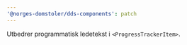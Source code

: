 ```yaml
---
'@norges-domstoler/dds-components': patch
---
```


Utbedrer programmatisk ledetekst i `<ProgressTrackerItem>`.

